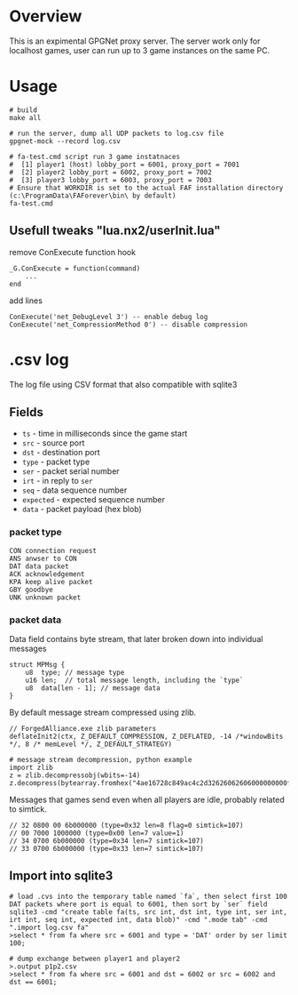 # Overview

This is an expimental GPGNet proxy server.
The server work only for localhost games, user can run up to 3 game instances on the same PC.

# Usage

    # build 
    make all

    # run the server, dump all UDP packets to log.csv file
    gpgnet-mock --record log.csv

    # fa-test.cmd script run 3 game instatnaces
    #  [1] player1 (host) lobby_port = 6001, proxy_port = 7001
    #  [2] player2 lobby_port = 6002, proxy_port = 7002
    #  [3] player3 lobby_port = 6003, proxy_port = 7003
    # Ensure that WORKDIR is set to the actual FAF installation directory (c:\ProgramData\FAForever\bin\ by default)
    fa-test.cmd

## Usefull tweaks "lua.nx2/userInit.lua"

remove ConExecute function hook

    _G.ConExecute = function(command)
        ...
    end

add lines
    
    ConExecute('net_DebugLevel 3') -- enable debug log
    ConExecute('net_CompressionMethod 0') -- disable compression

# .csv log

The log file using CSV format that also compatible with sqlite3

## Fields

- `ts` - time in milliseconds since the game start
- `src` - source port
- `dst` - destination port
- `type` - packet type
- `ser` - packet serial number
- `irt` - in reply to `ser`
- `seq` - data sequence number
- `expected` - expected sequence number
- `data` - packet payload (hex blob)

### packet type
    
    CON connection request
    ANS anwser to CON
    DAT data packet
    ACK acknowledgement
    KPA keep alive packet
    GBY goodbye
    UNK unknown packet

### packet data

Data field contains byte stream, that later broken down into individual messages

    struct MPMsg {
        u8  type; // message type
        u16 len;  // total message length, including the `type`
        u8  data[len - 1]; // message data
    }

By default message stream compressed using zlib.

    // ForgedAlliance.exe zlib parameters 
    deflateInit2(ctx, Z_DEFAULT_COMPRESSION, Z_DEFLATED, -14 /*windowBits */, 8 /* memLevel */, Z_DEFAULT_STRATEGY)

    # message stream decompression, python example
    import zlib
    z = zlib.decompressobj(wbits=-14)
    z.decompress(bytearray.fromhex("4ae16728c849ac4c2d32626062606000000000ffff"))

Messages that games send even when all players are idle, probably related to simtick.

    // 32 0800 00 6b000000 (type=0x32 len=8 flag=0 simtick=107)
    // 00 7000 1000000 (type=0x00 len=7 value=1)
    // 34 0700 6b000000 (type=0x34 len=7 simtick=107)
    // 33 0700 6b000000 (type=0x33 len=7 simtick=107)

## Import into sqlite3

    # load .cvs into the temporary table named `fa`, then select first 100 DAT packets where port is equal to 6001, then sort by `ser` field
    sqlite3 -cmd "create table fa(ts, src int, dst int, type int, ser int, irt int, seq int, expected int, data blob)" -cmd ".mode tab" -cmd ".import log.csv fa"
    >select * from fa where src = 6001 and type = 'DAT' order by ser limit 100;

    # dump exchange between player1 and player2
    >.output p1p2.csv
    >select * from fa where src = 6001 and dst = 6002 or src = 6002 and dst == 6001;

